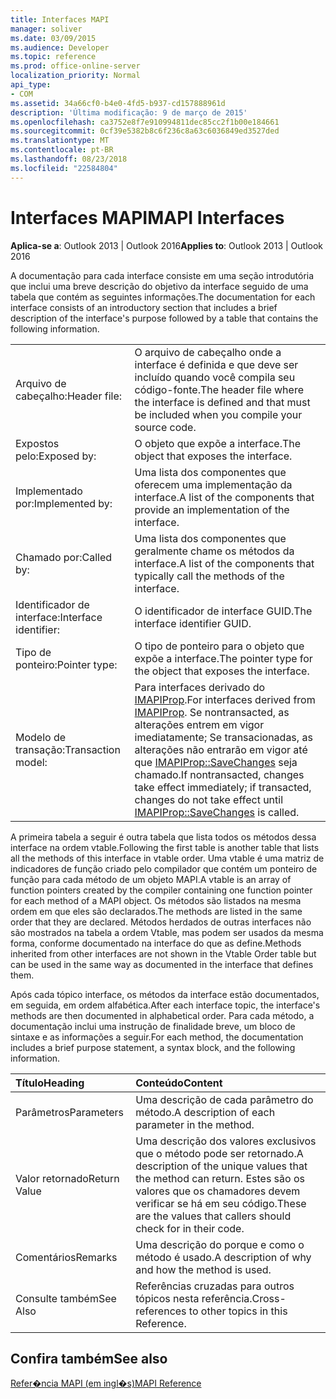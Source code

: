 ```yaml
---
title: Interfaces MAPI
manager: soliver
ms.date: 03/09/2015
ms.audience: Developer
ms.topic: reference
ms.prod: office-online-server
localization_priority: Normal
api_type:
- COM
ms.assetid: 34a66cf0-b4e0-4fd5-b937-cd157888961d
description: 'Última modificação: 9 de março de 2015'
ms.openlocfilehash: ca3752e8f7e910994811dec85cc2f1b00e184661
ms.sourcegitcommit: 0cf39e5382b8c6f236c8a63c6036849ed3527ded
ms.translationtype: MT
ms.contentlocale: pt-BR
ms.lasthandoff: 08/23/2018
ms.locfileid: "22584804"
---
```

# <a name="mapi-interfaces"></a><span data-ttu-id="8b081-103">Interfaces MAPI</span><span class="sxs-lookup"><span data-stu-id="8b081-103">MAPI Interfaces</span></span>

  
  
<span data-ttu-id="8b081-104">**Aplica-se a**: Outlook 2013 | Outlook 2016</span><span class="sxs-lookup"><span data-stu-id="8b081-104">**Applies to**: Outlook 2013 | Outlook 2016</span></span> 
  
<span data-ttu-id="8b081-105">A documentação para cada interface consiste em uma seção introdutória que inclui uma breve descrição do objetivo da interface seguido de uma tabela que contém as seguintes informações.</span><span class="sxs-lookup"><span data-stu-id="8b081-105">The documentation for each interface consists of an introductory section that includes a brief description of the interface's purpose followed by a table that contains the following information.</span></span>
  
|||
|:-----|:-----|
|<span data-ttu-id="8b081-106">Arquivo de cabeçalho:</span><span class="sxs-lookup"><span data-stu-id="8b081-106">Header file:</span></span>  <br/> |<span data-ttu-id="8b081-107">O arquivo de cabeçalho onde a interface é definida e que deve ser incluído quando você compila seu código-fonte.</span><span class="sxs-lookup"><span data-stu-id="8b081-107">The header file where the interface is defined and that must be included when you compile your source code.</span></span>  <br/> |
|<span data-ttu-id="8b081-108">Expostos pelo:</span><span class="sxs-lookup"><span data-stu-id="8b081-108">Exposed by:</span></span>  <br/> |<span data-ttu-id="8b081-109">O objeto que expõe a interface.</span><span class="sxs-lookup"><span data-stu-id="8b081-109">The object that exposes the interface.</span></span>  <br/> |
|<span data-ttu-id="8b081-110">Implementado por:</span><span class="sxs-lookup"><span data-stu-id="8b081-110">Implemented by:</span></span>  <br/> |<span data-ttu-id="8b081-111">Uma lista dos componentes que oferecem uma implementação da interface.</span><span class="sxs-lookup"><span data-stu-id="8b081-111">A list of the components that provide an implementation of the interface.</span></span>  <br/> |
|<span data-ttu-id="8b081-112">Chamado por:</span><span class="sxs-lookup"><span data-stu-id="8b081-112">Called by:</span></span>  <br/> |<span data-ttu-id="8b081-113">Uma lista dos componentes que geralmente chame os métodos da interface.</span><span class="sxs-lookup"><span data-stu-id="8b081-113">A list of the components that typically call the methods of the interface.</span></span>  <br/> |
|<span data-ttu-id="8b081-114">Identificador de interface:</span><span class="sxs-lookup"><span data-stu-id="8b081-114">Interface identifier:</span></span>  <br/> |<span data-ttu-id="8b081-115">O identificador de interface GUID.</span><span class="sxs-lookup"><span data-stu-id="8b081-115">The interface identifier GUID.</span></span>  <br/> |
|<span data-ttu-id="8b081-116">Tipo de ponteiro:</span><span class="sxs-lookup"><span data-stu-id="8b081-116">Pointer type:</span></span>  <br/> |<span data-ttu-id="8b081-117">O tipo de ponteiro para o objeto que expõe a interface.</span><span class="sxs-lookup"><span data-stu-id="8b081-117">The pointer type for the object that exposes the interface.</span></span>  <br/> |
|<span data-ttu-id="8b081-118">Modelo de transação:</span><span class="sxs-lookup"><span data-stu-id="8b081-118">Transaction model:</span></span>  <br/> |<span data-ttu-id="8b081-119">Para interfaces derivado do [IMAPIProp](imapipropiunknown.md).</span><span class="sxs-lookup"><span data-stu-id="8b081-119">For interfaces derived from [IMAPIProp](imapipropiunknown.md).</span></span> <span data-ttu-id="8b081-120">Se nontransacted, as alterações entrem em vigor imediatamente; Se transacionadas, as alterações não entrarão em vigor até que [IMAPIProp::SaveChanges](imapiprop-savechanges.md) seja chamado.</span><span class="sxs-lookup"><span data-stu-id="8b081-120">If nontransacted, changes take effect immediately; if transacted, changes do not take effect until [IMAPIProp::SaveChanges](imapiprop-savechanges.md) is called.</span></span>  <br/> |
   
<span data-ttu-id="8b081-121">A primeira tabela a seguir é outra tabela que lista todos os métodos dessa interface na ordem vtable.</span><span class="sxs-lookup"><span data-stu-id="8b081-121">Following the first table is another table that lists all the methods of this interface in vtable order.</span></span> <span data-ttu-id="8b081-122">Uma vtable é uma matriz de indicadores de função criado pelo compilador que contém um ponteiro de função para cada método de um objeto MAPI.</span><span class="sxs-lookup"><span data-stu-id="8b081-122">A vtable is an array of function pointers created by the compiler containing one function pointer for each method of a MAPI object.</span></span> <span data-ttu-id="8b081-123">Os métodos são listados na mesma ordem em que eles são declarados.</span><span class="sxs-lookup"><span data-stu-id="8b081-123">The methods are listed in the same order that they are declared.</span></span> <span data-ttu-id="8b081-124">Métodos herdados de outras interfaces não são mostrados na tabela a ordem Vtable, mas podem ser usados da mesma forma, conforme documentado na interface do que as define.</span><span class="sxs-lookup"><span data-stu-id="8b081-124">Methods inherited from other interfaces are not shown in the Vtable Order table but can be used in the same way as documented in the interface that defines them.</span></span>
  
<span data-ttu-id="8b081-125">Após cada tópico interface, os métodos da interface estão documentados, em seguida, em ordem alfabética.</span><span class="sxs-lookup"><span data-stu-id="8b081-125">After each interface topic, the interface's methods are then documented in alphabetical order.</span></span> <span data-ttu-id="8b081-126">Para cada método, a documentação inclui uma instrução de finalidade breve, um bloco de sintaxe e as informações a seguir.</span><span class="sxs-lookup"><span data-stu-id="8b081-126">For each method, the documentation includes a brief purpose statement, a syntax block, and the following information.</span></span>
  
|<span data-ttu-id="8b081-127">**Título**</span><span class="sxs-lookup"><span data-stu-id="8b081-127">**Heading**</span></span>|<span data-ttu-id="8b081-128">**Conteúdo**</span><span class="sxs-lookup"><span data-stu-id="8b081-128">**Content**</span></span>|
|:-----|:-----|
|<span data-ttu-id="8b081-129">Parâmetros</span><span class="sxs-lookup"><span data-stu-id="8b081-129">Parameters</span></span>  <br/> |<span data-ttu-id="8b081-130">Uma descrição de cada parâmetro do método.</span><span class="sxs-lookup"><span data-stu-id="8b081-130">A description of each parameter in the method.</span></span>  <br/> |
|<span data-ttu-id="8b081-131">Valor retornado</span><span class="sxs-lookup"><span data-stu-id="8b081-131">Return Value</span></span>  <br/> |<span data-ttu-id="8b081-132">Uma descrição dos valores exclusivos que o método pode ser retornado.</span><span class="sxs-lookup"><span data-stu-id="8b081-132">A description of the unique values that the method can return.</span></span> <span data-ttu-id="8b081-133">Estes são os valores que os chamadores devem verificar se há em seu código.</span><span class="sxs-lookup"><span data-stu-id="8b081-133">These are the values that callers should check for in their code.</span></span>  <br/> |
|<span data-ttu-id="8b081-134">Comentários</span><span class="sxs-lookup"><span data-stu-id="8b081-134">Remarks</span></span>  <br/> |<span data-ttu-id="8b081-135">Uma descrição do porque e como o método é usado.</span><span class="sxs-lookup"><span data-stu-id="8b081-135">A description of why and how the method is used.</span></span>  <br/> |
|<span data-ttu-id="8b081-136">Consulte também</span><span class="sxs-lookup"><span data-stu-id="8b081-136">See Also</span></span>  <br/> |<span data-ttu-id="8b081-137">Referências cruzadas para outros tópicos nesta referência.</span><span class="sxs-lookup"><span data-stu-id="8b081-137">Cross-references to other topics in this Reference.</span></span>  <br/> |
   
## <a name="see-also"></a><span data-ttu-id="8b081-138">Confira também</span><span class="sxs-lookup"><span data-stu-id="8b081-138">See also</span></span>



[<span data-ttu-id="8b081-139">Refer�ncia MAPI (em ingl�s)</span><span class="sxs-lookup"><span data-stu-id="8b081-139">MAPI Reference</span></span>](mapi-reference.md)


